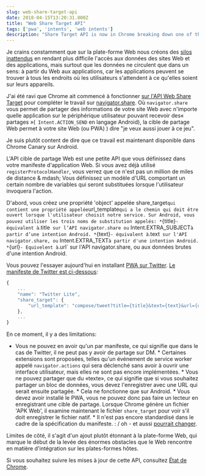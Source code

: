 ```yaml
---
slug: web-share-target-api
date: 2018-04-15T13:20:31.000Z
title: "Web Share Target API"
tags: ['pwa', 'intents', 'web intents']
description: "Share Target API is now in Chrome breaking down one of the last silos of native platforms"
---
```



Je crains constamment que sur la plate-forme Web nous créons des [silos inattendus](/unintended-silos) en rendant plus difficile l'accès aux données des sites Web et des applications, mais surtout que les données ne circulent que dans un sens: à partir du Web aux applications, car les applications peuvent se trouver à tous les endroits où les utilisateurs s'attendent à ce qu'elles soient sur leurs appareils.

J'ai été ravi que Chrome ait commencé à fonctionner [sur l'API Web Share Target](/breaking-down-silos-with-share-target-api) pour compléter le travail sur [navigator.share](/navigator.share). Où `navigator.share` vous permet de partager des informations de votre site Web avec n'importe quelle application sur le périphérique utilisateur pouvant recevoir des« partages »(` Intent.ACTION_SEND` en langage Android), la cible de partage Web permet à votre site Web (ou PWA) ) dire "je veux aussi jouer à ce jeu".

Je suis plutôt content de dire que ce travail est maintenant disponible dans Chrome Canary sur Android.

L'API cible de partage Web est une petite API que vous définissez dans votre manifeste d'application Web. Si vous avez déjà utilisé `registerProtocolHandler`, vous verrez que ce n'est pas un million de miles de distance & mdash; Vous définissez un modèle d'URL comportant un certain nombre de variables qui seront substituées lorsque l'utilisateur invoquera l'action.

D'abord, vous créez une propriété 'object' appelée share_target` qui contient une propriété appelée `url_template` qui a le chemin qui doit être ouvert lorsque l'utilisateur choisit notre service. Sur Android, vous pouvez utiliser les trois noms de substitution appelés: * `{title}` - équivalent à `.title` sur l’API navigator.share ou` Intent.EXTRA_SUBJECT` à partir d’une intention Android. * `{text}` - équivalent à `.text` sur l'API navigator.share, ou` Intent.EXTRA_TEXT` à partir d'une intention Android. * `{url}` - Equivelent à `.url` sur l'API navigator.share, ou aux données brutes d'une intention Android.

Vous pouvez l'essayer aujourd'hui en installant [PWA sur Twitter](https://mobile.twitter.com/). [Le manifeste de Twitter est ci-dessous](https://mobile.twitter.com/manifest.json):


```javascript
{
    ...
    "name": "Twitter Lite",
    "share_target": {
        "url_template": "compose/tweet?title={title}&text={text}&url={url}"
    },
    ...
}
```


En ce moment, il y a des limitations:

* Vous ne pouvez en avoir qu'un par manifeste, ce qui signifie que dans le cas de Twitter, il ne peut pas y avoir de partage sur DM. * Certaines extensions sont proposées, telles qu'un événement de service worker appelé `navigator.actions` qui sera déclenché sans avoir à ouvrir une interface utilisateur, mais elles ne sont pas encore implémentées. * Vous ne pouvez partager que du «texte», ce qui signifie que si vous souhaitez partager un bloc de données, vous devez l'enregistrer avec une URL qui serait ensuite partagée. * Cela ne fonctionne que sur Android. * Vous devez avoir installé le PWA, vous ne pouvez donc pas faire un lecteur en enregistrant une cible de partage. Lorsque Chrome génère un fichier 'APK Web', il examine maintenant le fichier `share_target` pour voir s'il doit enregistrer le fichier <intent-filter> natif. * Il n'est pas encore standardisé dans le cadre de la spécification du manifeste. : / oh - et aussi [pourrait changer](https://github.com/w3ctag/design-reviews/issues/221#issuecomment-376717885).

Limites de côté, il s'agit d'un ajout plutôt étonnant à la plate-forme Web, qui marque le début de la levée des énormes obstacles que le Web rencontre en matière d'intégration sur les plates-formes hôtes.

Si vous souhaitez suivre les mises à jour de cette API, consultez [État de Chrome](https://www.chromestatus.com/feature/5662315307335680).
